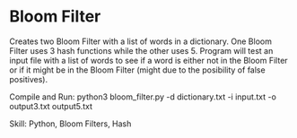 # Bloom Filter

Creates two Bloom Filter with a list of words in a dictionary. One Bloom Filter uses 3 hash functions while the other uses 5. Program will test an input file with a list of words to see if a word is either not in the Bloom Filter or if it might be in the Bloom Filter (might due to the posibility of false positives).

Compile and Run:
python3 bloom_filter.py -d dictionary.txt -i input.txt -o output3.txt output5.txt

Skill: Python, Bloom Filters, Hash
